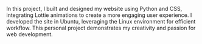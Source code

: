 In this project, I built and designed my website using Python and CSS, integrating Lottie animations to create a more engaging user experience. I developed the site in Ubuntu, leveraging the Linux environment for efficient workflow. This personal project demonstrates my creativity and passion for web development.
